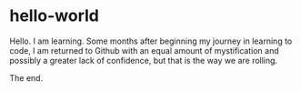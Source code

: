 # hello-world

Hello. I am learning. Some months after beginning my journey in learning to code, I am returned to Github with an equal amount of mystification and possibly a greater lack of confidence, but that is the way we are rolling.

The end.
